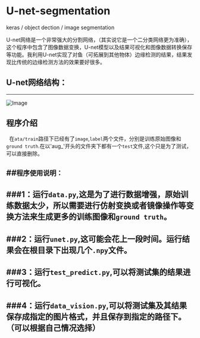 # U-net-segmentation
keras / object dection / image segmentation

U-net网络是一个非常强大的分割网络，（其实说它是一个二分类网络更为准确），这个程序中包含了图像数据变换，U-net模型以及结果可视化和图像数据转换保存等功能。我利用U-net实现了对鱼（可拓展到其他物体）边缘检测的结果，结果发现比传统的边缘检测方法的效果要好很多。

## U-net网络结构：
-------------

![Image](https://github.com/shuyucool/U-net-segmentation/blob/master/image/20170517192834805.png)

## 程序介绍
   在`ata/train`路径下已经有了`image`,`label`两个文件，分别是训练原始图像和`ground truth`.在以'aug_'开头的文件夹下都有一个`test`文件,这个只是为了测试，可以直接删除。

##`程序使用说明：`
-------------
###1：运行`data.py`,这是为了进行数据增强，原始训练数据太少，所以需要进行仿射变换或者镜像操作等变换方法来生成更多的训练图像和`ground truth`。
-----------------
###2：运行`unet.py`,这可能会花上一段时间。运行结果会在根目录下出现几个`.npy`文件。
-----------------
###3：运行`test_predict.py`,可以将测试集的结果进行可视化。
-----------------
###4：运行`data_vision.py`,可以将测试集及其结果保存成指定的图片格式，并且保存到指定的路径下。（可以根据自己情况选择）
-----------------
